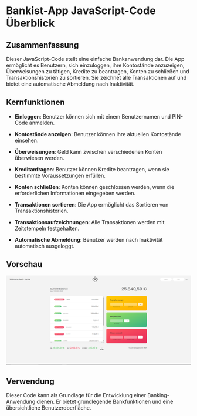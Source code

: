 # Bankist-App JavaScript-Code Überblick

## Zusammenfassung

Dieser JavaScript-Code stellt eine einfache Bankanwendung dar. Die App ermöglicht es Benutzern, sich einzuloggen, ihre Kontostände anzuzeigen, Überweisungen zu tätigen, Kredite zu beantragen, Konten zu schließen und Transaktionshistorien zu sortieren. Sie zeichnet alle Transaktionen auf und bietet eine automatische Abmeldung nach Inaktivität.

## Kernfunktionen

- **Einloggen**: Benutzer können sich mit einem Benutzernamen und PIN-Code anmelden.

- **Kontostände anzeigen**: Benutzer können ihre aktuellen Kontostände einsehen.

- **Überweisungen**: Geld kann zwischen verschiedenen Konten überwiesen werden.

- **Kreditanfragen**: Benutzer können Kredite beantragen, wenn sie bestimmte Voraussetzungen erfüllen.

- **Konten schließen**: Konten können geschlossen werden, wenn die erforderlichen Informationen eingegeben werden.

- **Transaktionen sortieren**: Die App ermöglicht das Sortieren von Transaktionshistorien.

- **Transaktionsaufzeichnungen**: Alle Transaktionen werden mit Zeitstempeln festgehalten.

- **Automatische Abmeldung**: Benutzer werden nach Inaktivität automatisch ausgeloggt.

## Vorschau

 ![Bankist Screenshot](Bankist.png)

## Verwendung

Dieser Code kann als Grundlage für die Entwicklung einer Banking-Anwendung dienen. Er bietet grundlegende Bankfunktionen und eine übersichtliche Benutzeroberfläche.


